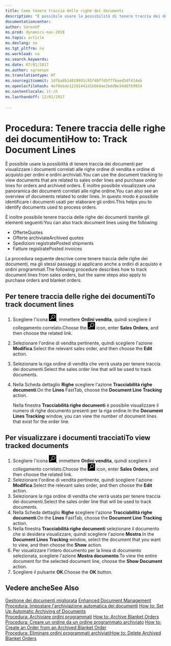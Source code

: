```yaml
---
title: Come tenere traccia delle righe dei documenti
description: "È possibile usare la possibilità di tenere traccia dei documenti per visualizzare i documenti correlati alle righe ordine di vendita e ordine di acquisto per ordini e ordini archiviati. È inoltre possibile visualizzare una panoramica dei documenti correlati alle righe ordine,"
documentationcenter: 
author: SorenGP
ms.prod: dynamics-nav-2018
ms.topic: article
ms.devlang: na
ms.tgt_pltfrm: na
ms.workload: na
ms.search.keywords: 
ms.date: 07/01/2017
ms.author: sgroespe
ms.translationtype: HT
ms.sourcegitcommit: 1dfba8b14019991c95f40ffd5f7fbaed5df414eb
ms.openlocfilehash: 4ef0ebde122d1441d1b664ae1bdd0e34d8f69954
ms.contentlocale: it-ch
ms.lasthandoff: 12/01/2017

---
```

# <a name="how-to-track-document-lines"></a><span data-ttu-id="bd9a2-104">Procedura: Tenere traccia delle righe dei documenti</span><span class="sxs-lookup"><span data-stu-id="bd9a2-104">How to: Track Document Lines</span></span>
<span data-ttu-id="bd9a2-105">È possibile usare la possibilità di tenere traccia dei documenti per visualizzare i documenti correlati alle righe ordine di vendita e ordine di acquisto per ordini e ordini archiviati.</span><span class="sxs-lookup"><span data-stu-id="bd9a2-105">You can use the document tracking to view documents that are related to sales order lines and purchase order lines for orders and archived orders.</span></span> <span data-ttu-id="bd9a2-106">È inoltre possibile visualizzare una panoramica dei documenti correlati alle righe ordine,</span><span class="sxs-lookup"><span data-stu-id="bd9a2-106">You can also see an overview of documents related to order lines.</span></span> <span data-ttu-id="bd9a2-107">In questo modo è possibile identificare i documenti usati per elaborare gli ordini.</span><span class="sxs-lookup"><span data-stu-id="bd9a2-107">This helps you to identify documents used to process orders.</span></span>  

<span data-ttu-id="bd9a2-108">È inoltre possibile tenere traccia delle righe dei documenti tramite gli elementi seguenti:</span><span class="sxs-lookup"><span data-stu-id="bd9a2-108">You can also track document lines using the following:</span></span>  

- <span data-ttu-id="bd9a2-109">Offerte</span><span class="sxs-lookup"><span data-stu-id="bd9a2-109">Quotes</span></span>  
- <span data-ttu-id="bd9a2-110">Offerte archiviate</span><span class="sxs-lookup"><span data-stu-id="bd9a2-110">Archived quotes</span></span>  
- <span data-ttu-id="bd9a2-111">Spedizioni registrate</span><span class="sxs-lookup"><span data-stu-id="bd9a2-111">Posted shipments</span></span>  
- <span data-ttu-id="bd9a2-112">Fatture registrate</span><span class="sxs-lookup"><span data-stu-id="bd9a2-112">Posted invoices</span></span>  

<span data-ttu-id="bd9a2-113">La procedura seguente descrive come tenere traccia delle righe dei documenti, ma gli stessi passaggi si applicano anche a ordini di acquisto e ordini programmati.</span><span class="sxs-lookup"><span data-stu-id="bd9a2-113">The following procedure describes how to track document lines from sales orders, but the same steps also apply to purchase orders and blanket orders.</span></span>  

## <a name="to-track-document-lines"></a><span data-ttu-id="bd9a2-114">Per tenere traccia delle righe dei documenti</span><span class="sxs-lookup"><span data-stu-id="bd9a2-114">To track document lines</span></span>  

1.  <span data-ttu-id="bd9a2-115">Scegliere l'icona ![Cerca pagina o report](../../media/ui-search/search_small.png "icona Cerca pagina o report"), immettere **Ordini vendita**, quindi scegliere il collegamento correlato.</span><span class="sxs-lookup"><span data-stu-id="bd9a2-115">Choose the ![Search for Page or Report](../../media/ui-search/search_small.png "Search for Page or Report icon") icon, enter **Sales Orders**, and then choose the related link.</span></span>  
2.  <span data-ttu-id="bd9a2-116">Selezionare l'ordine di vendita pertinente, quindi scegliere l'azione **Modifica**.</span><span class="sxs-lookup"><span data-stu-id="bd9a2-116">Select the relevant sales order, and then choose the **Edit** action.</span></span>  
3.  <span data-ttu-id="bd9a2-117">Selezionare la riga ordine di vendita che verrà usata per tenere traccia dei documenti.</span><span class="sxs-lookup"><span data-stu-id="bd9a2-117">Select the sales order line that will be used to track documents.</span></span>  
4.  <span data-ttu-id="bd9a2-118">Nella Scheda dettaglio **Righe** scegliere l'azione **Tracciabilità righe documenti**.</span><span class="sxs-lookup"><span data-stu-id="bd9a2-118">On the **Lines** FastTab, choose the **Document Line Tracking** action.</span></span>  

    <span data-ttu-id="bd9a2-119">Nella finestra **Tracciabilità righe documenti** è possibile visualizzare il numero di righe documento presenti per la riga ordine.</span><span class="sxs-lookup"><span data-stu-id="bd9a2-119">In the **Document Lines Tracking** window, you can view the number of document lines that exist for the order line.</span></span>  

## <a name="to-view-tracked-documents"></a><span data-ttu-id="bd9a2-120">Per visualizzare i documenti tracciati</span><span class="sxs-lookup"><span data-stu-id="bd9a2-120">To view tracked documents</span></span>  

1.  <span data-ttu-id="bd9a2-121">Scegliere l'icona ![Cerca pagina o report](../../media/ui-search/search_small.png "icona Cerca pagina o report"), immettere **Ordini vendita**, quindi scegliere il collegamento correlato.</span><span class="sxs-lookup"><span data-stu-id="bd9a2-121">Choose the ![Search for Page or Report](../../media/ui-search/search_small.png "Search for Page or Report icon") icon, enter **Sales Orders**, and then choose the related link.</span></span>  
2.  <span data-ttu-id="bd9a2-122">Selezionare l'ordine di vendita pertinente, quindi scegliere l'azione **Modifica**.</span><span class="sxs-lookup"><span data-stu-id="bd9a2-122">Select the relevant sales order, and then choose the **Edit** action.</span></span>  
3.  <span data-ttu-id="bd9a2-123">Selezionare la riga ordine di vendita che verrà usata per tenere traccia dei documenti.</span><span class="sxs-lookup"><span data-stu-id="bd9a2-123">Select the sales order line that will be used to track documents.</span></span>  
4.  <span data-ttu-id="bd9a2-124">Nella Scheda dettaglio **Righe** scegliere l'azione **Tracciabilità righe documenti**.</span><span class="sxs-lookup"><span data-stu-id="bd9a2-124">On the **Lines** FastTab, choose the **Document Line Tracking** action.</span></span>  
5.  <span data-ttu-id="bd9a2-125">Nella finestra **Tracciabilità righe documenti** selezionare il documento che si desidera visualizzare, quindi scegliere l'azione **Mostra**.</span><span class="sxs-lookup"><span data-stu-id="bd9a2-125">In the **Document Lines Tracking** window, select the document that you want to view, and then choose the **Show** action.</span></span>  
6.  <span data-ttu-id="bd9a2-126">Per visualizzare l'intero documento per la linea di documento selezionata, scegliere l'azione **Mostra documento**.</span><span class="sxs-lookup"><span data-stu-id="bd9a2-126">To view the entire document for the selected document line, choose the **Show Document** action.</span></span>  
7.  <span data-ttu-id="bd9a2-127">Scegliere il pulsante **OK**.</span><span class="sxs-lookup"><span data-stu-id="bd9a2-127">Choose the **OK** button.</span></span>  

## <a name="see-also"></a><span data-ttu-id="bd9a2-128">Vedere anche</span><span class="sxs-lookup"><span data-stu-id="bd9a2-128">See Also</span></span>  
 <span data-ttu-id="bd9a2-129">[Gestione dei documenti migliorata](enhanced-document-management.md) </span><span class="sxs-lookup"><span data-stu-id="bd9a2-129">[Enhanced Document Management](enhanced-document-management.md) </span></span>  
 <span data-ttu-id="bd9a2-130">[Procedura: Impostare l'archiviazione automatica dei documenti](how-to-set-up-automatic-archiving-of-documents.md) </span><span class="sxs-lookup"><span data-stu-id="bd9a2-130">[How to: Set Up Automatic Archiving of Documents](how-to-set-up-automatic-archiving-of-documents.md) </span></span>  
 <span data-ttu-id="bd9a2-131">[Procedura: Archiviare ordini programmati](how-to-archive-blanket-orders.md) </span><span class="sxs-lookup"><span data-stu-id="bd9a2-131">[How to: Archive Blanket Orders](how-to-archive-blanket-orders.md) </span></span>  
 <span data-ttu-id="bd9a2-132">[Procedura: Creare un ordine da un ordine programmato archiviato](how-to-create-an-order-from-an-archived-blanket-order.md) </span><span class="sxs-lookup"><span data-stu-id="bd9a2-132">[How to: Create an Order from an Archived Blanket Order](how-to-create-an-order-from-an-archived-blanket-order.md) </span></span>  
 [<span data-ttu-id="bd9a2-133">Procedura: Eliminare ordini programmati archiviati</span><span class="sxs-lookup"><span data-stu-id="bd9a2-133">How to: Delete Archived Blanket Orders</span></span>](how-to-delete-archived-blanket-orders.md)

